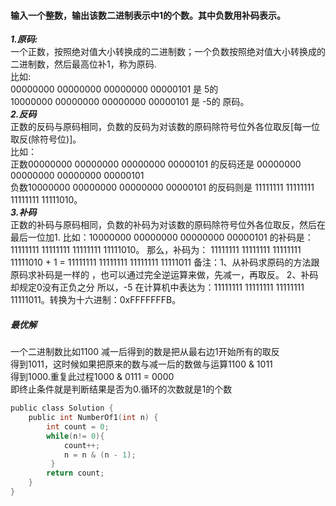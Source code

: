 #### 输入一个整数，输出该数二进制表示中1的个数。其中负数用补码表示。

***1.原码:***  
一个正数，按照绝对值大小转换成的二进制数；一个负数按照绝对值大小转换成的二进制数，然后最高位补1，称为原码.  
比如:   
00000000 00000000 00000000 00000101 是 5的   
10000000 00000000 00000000 00000101 是 -5的 原码。  
***2.反码***   
正数的反码与原码相同，负数的反码为对该数的原码除符号位外各位取反[每一位取反(除符号位)]。       
比如：  
正数00000000 00000000 00000000 00000101  的反码还是 00000000 00000000 00000000 00000101  
负数10000000 00000000 00000000 00000101  的反码则是 11111111 11111111 11111111 11111010。  
***3.补码***  
正数的补码与原码相同，负数的补码为对该数的原码除符号位外各位取反，然后在最后一位加1.
比如：10000000 00000000 00000000 00000101 的补码是：11111111 11111111 11111111 11111010。
那么，补码为：
11111111 11111111 11111111 11111010 + 1 = 11111111 11111111 11111111 11111011
备注：1、从补码求原码的方法跟原码求补码是一样的 ，也可以通过完全逆运算来做，先减一，再取反。
      2、补码却规定0没有正负之分
所以，-5 在计算机中表达为：11111111 11111111 11111111 11111011。转换为十六进制：0xFFFFFFFB。


##### 最优解  
一个二进制数比如1100 减一后得到的数是把从最右边1开始所有的取反  
得到1011，这时候如果把原来的数与减一后的数做与运算1100 & 1011  
得到1000.重复此过程1000 & 0111 = 0000  
即终止条件就是判断结果是否为0.循环的次数就是1的个数  
```c
public class Solution {
    public int NumberOf1(int n) {
        int count = 0;
        while(n!= 0){
            count++;
            n = n & (n - 1);
         }
        return count;
    }
}
```
